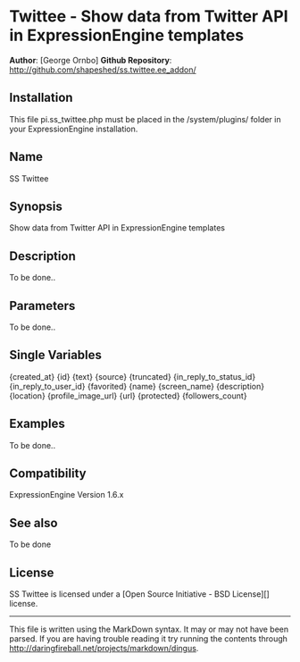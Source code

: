 Twittee - Show data from Twitter API in ExpressionEngine templates
===========================================================================

**Author**: [George Ornbo]
**Github Repository**: <http://github.com/shapeshed/ss.twittee.ee_addon/>

Installation
-----

This file pi.ss_twittee.php must be placed in the /system/plugins/ folder in your ExpressionEngine installation.

Name
------------------

SS Twittee

Synopsis
-------

Show data from Twitter API in ExpressionEngine templates

Description
-------

To be done..

Parameters
-------

To be done..
	
Single Variables
-------

{created_at}
{id}
{text}
{source}
{truncated}
{in_reply_to_status_id}
{in_reply_to_user_id}
{favorited}
{name}
{screen_name}
{description}
{location}
{profile_image_url}
{url}
{protected}
{followers_count}
	
Examples
-------

To be done..	
	
Compatibility
-------

ExpressionEngine Version 1.6.x

See also
-------

To be done
	
License
-------

SS Twittee is licensed under a [Open Source Initiative - BSD License][] license.


---

This file is written using the MarkDown syntax. It may or may not have been parsed. If you are having trouble reading it try running the contents through http://daringfireball.net/projects/markdown/dingus.

[Shape Shed]: http://shapeshed.com/
[ExpressionEngine]:http://www.expressionengine.com/index.php?affiliate=shapeshed
[Creative Commons Attribution-Share Alike 3.0 Unported]: http://opensource.org/licenses/bsd-license.php